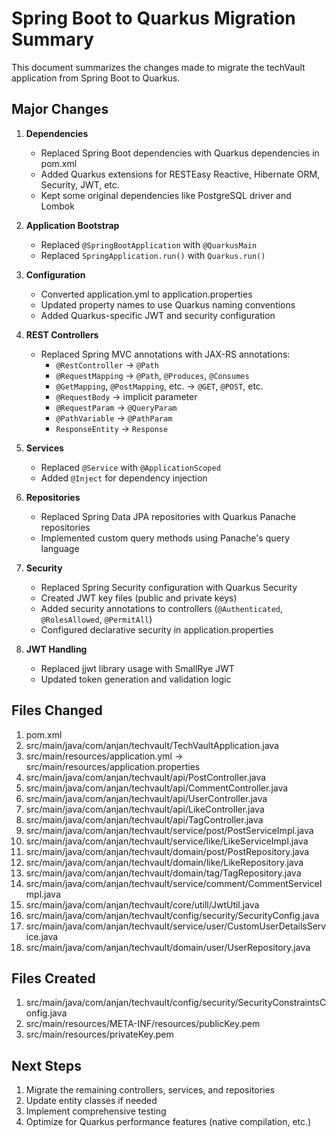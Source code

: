 # Spring Boot to Quarkus Migration Summary

This document summarizes the changes made to migrate the techVault application from Spring Boot to Quarkus.

## Major Changes

1. **Dependencies**
   - Replaced Spring Boot dependencies with Quarkus dependencies in pom.xml
   - Added Quarkus extensions for RESTEasy Reactive, Hibernate ORM, Security, JWT, etc.
   - Kept some original dependencies like PostgreSQL driver and Lombok

2. **Application Bootstrap**
   - Replaced `@SpringBootApplication` with `@QuarkusMain`
   - Replaced `SpringApplication.run()` with `Quarkus.run()`

3. **Configuration**
   - Converted application.yml to application.properties
   - Updated property names to use Quarkus naming conventions
   - Added Quarkus-specific JWT and security configuration

4. **REST Controllers**
   - Replaced Spring MVC annotations with JAX-RS annotations:
     - `@RestController` → `@Path`
     - `@RequestMapping` → `@Path`, `@Produces`, `@Consumes`
     - `@GetMapping`, `@PostMapping`, etc. → `@GET`, `@POST`, etc.
     - `@RequestBody` → implicit parameter
     - `@RequestParam` → `@QueryParam`
     - `@PathVariable` → `@PathParam`
     - `ResponseEntity` → `Response`

5. **Services**
   - Replaced `@Service` with `@ApplicationScoped`
   - Added `@Inject` for dependency injection

6. **Repositories**
   - Replaced Spring Data JPA repositories with Quarkus Panache repositories
   - Implemented custom query methods using Panache's query language

7. **Security**
   - Replaced Spring Security configuration with Quarkus Security
   - Created JWT key files (public and private keys)
   - Added security annotations to controllers (`@Authenticated`, `@RolesAllowed`, `@PermitAll`)
   - Configured declarative security in application.properties

8. **JWT Handling**
   - Replaced jjwt library usage with SmallRye JWT
   - Updated token generation and validation logic

## Files Changed

1. pom.xml
2. src/main/java/com/anjan/techvault/TechVaultApplication.java
3. src/main/resources/application.yml → src/main/resources/application.properties
4. src/main/java/com/anjan/techvault/api/PostController.java
5. src/main/java/com/anjan/techvault/api/CommentController.java
6. src/main/java/com/anjan/techvault/api/UserController.java
7. src/main/java/com/anjan/techvault/api/LikeController.java
8. src/main/java/com/anjan/techvault/api/TagController.java
9. src/main/java/com/anjan/techvault/service/post/PostServiceImpl.java
10. src/main/java/com/anjan/techvault/service/like/LikeServiceImpl.java
11. src/main/java/com/anjan/techvault/domain/post/PostRepository.java
12. src/main/java/com/anjan/techvault/domain/like/LikeRepository.java
13. src/main/java/com/anjan/techvault/domain/tag/TagRepository.java
14. src/main/java/com/anjan/techvault/service/comment/CommentServiceImpl.java
15. src/main/java/com/anjan/techvault/core/utill/JwtUtil.java
16. src/main/java/com/anjan/techvault/config/security/SecurityConfig.java
17. src/main/java/com/anjan/techvault/service/user/CustomUserDetailsService.java
18. src/main/java/com/anjan/techvault/domain/user/UserRepository.java

## Files Created

1. src/main/java/com/anjan/techvault/config/security/SecurityConstraintsConfig.java
2. src/main/resources/META-INF/resources/publicKey.pem
3. src/main/resources/privateKey.pem

## Next Steps

1. Migrate the remaining controllers, services, and repositories
2. Update entity classes if needed
3. Implement comprehensive testing
4. Optimize for Quarkus performance features (native compilation, etc.)